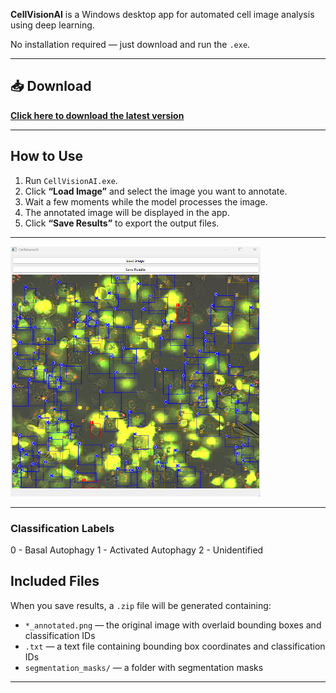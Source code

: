 **CellVisionAI** is a Windows desktop app for automated cell image analysis using deep learning.

No installation required — just download and run the `.exe`.

---

## 📥 Download

**[Click here to download the latest version]()**

---

## How to Use

1. Run `CellVisionAI.exe`.
2. Click **“Load Image”** and select the image you want to annotate.
3. Wait a few moments while the model processes the image.
4. The annotated image will be displayed in the app.
5. Click **“Save Results”** to export the output files.

---

<img src="../Images/app.png" width="400" height="400"/> 

---
### Classification Labels

0 - Basal Autophagy
1 - Activated Autophagy
2 - Unidentified

## Included Files

When you save results, a `.zip` file will be generated containing:

- `*_annotated.png` — the original image with overlaid bounding boxes and classification IDs  
- `.txt` — a text file containing bounding box coordinates and classification IDs  
- `segmentation_masks/` — a folder with segmentation masks

---
